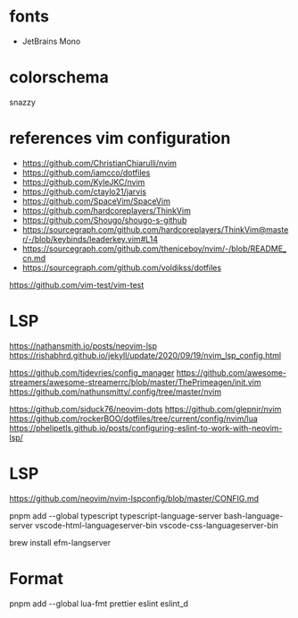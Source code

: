 # fonts
- JetBrains Mono

# colorschema

snazzy

# references vim configuration

- https://github.com/ChristianChiarulli/nvim
- https://github.com/iamcco/dotfiles
- https://github.com/KyleJKC/nvim
- https://github.com/ctaylo21/jarvis
- https://github.com/SpaceVim/SpaceVim
- https://github.com/hardcoreplayers/ThinkVim
- https://github.com/Shougo/shougo-s-github
- https://sourcegraph.com/github.com/hardcoreplayers/ThinkVim@master/-/blob/keybinds/leaderkey.vim#L14
- https://sourcegraph.com/github.com/theniceboy/nvim/-/blob/README_cn.md
- https://sourcegraph.com/github.com/voldikss/dotfiles

https://github.com/vim-test/vim-test
# LSP

https://nathansmith.io/posts/neovim-lsp
https://rishabhrd.github.io/jekyll/update/2020/09/19/nvim_lsp_config.html

https://github.com/tjdevries/config_manager
https://github.com/awesome-streamers/awesome-streamerrc/blob/master/ThePrimeagen/init.vim
https://github.com/nathunsmitty/.config/tree/master/nvim

https://github.com/siduck76/neovim-dots
https://github.com/glepnir/nvim
https://github.com/rockerBOO/dotfiles/tree/current/config/nvim/lua
https://phelipetls.github.io/posts/configuring-eslint-to-work-with-neovim-lsp/


# LSP
https://github.com/neovim/nvim-lspconfig/blob/master/CONFIG.md

pnpm add --global typescript typescript-language-server bash-language-server vscode-html-languageserver-bin vscode-css-languageserver-bin

brew install efm-langserver

# Format
pnpm add --global lua-fmt prettier eslint eslint_d
